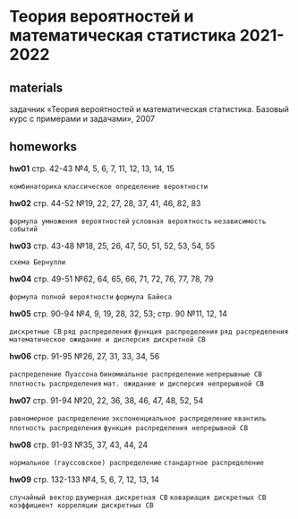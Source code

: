 # Теория вероятностей и математическая статистика 2021-2022
materials
---
задачник «Теория вероятностей и математическая статистика. Базовый курс с примерами и задачами», 2007

homeworks
---
**hw01** стр. 42-43 №4, 5, 6, 7, 11, 12, 13, 14, 15

`комбинаторика` `классическое определение вероятности`

**hw02** стр. 44-52 №19, 22, 27, 28, 37, 41, 46, 82, 83

`формула умножения вероятностей` `условная вероятность` `независимость событий`

**hw03** стр. 43-48 №18, 25, 26, 47, 50, 51, 52, 53, 54, 55

`схема Бернулли`

**hw04** стр. 49-51 №62, 64, 65, 66, 71, 72, 76, 77, 78, 79

`формула полной вероятности` `формула Байеса`

**hw05** стр. 90-94 №4, 9, 19, 28, 32, 53; стр. 90 №11, 12, 14

`дискретные СВ` `ряд распределения` `функция распределения` `ряд распределения` `математическое ожидание и дисперсия дискретной СВ`

**hw06** стр. 91-95 №26, 27, 31, 33, 34, 56

`распределение Пуассона` `биномиальное распределение` `непрерывные СВ` `плотность распределения` `мат. ожидание и дисперсия непрерывной СВ`

**hw07** стр. 91-94 №20, 22, 36, 38, 46, 47, 48, 52, 54

`равномерное распределение` `экспоненциальное распределение` `квантиль` `плотность распределения` `функция распределения непрерывной СВ`

**hw08** стр. 91-93 №35, 37, 43, 44, 24

`нормальное (гауссовское) распределение` `стандартное распределение`

**hw09** стр. 132-133 №4, 5, 6, 7, 12, 13, 14

`случайный вектор` `двумерная дискретная СВ` `ковариация дискретных СВ` `коэффициент корреляции дискретных СВ`
